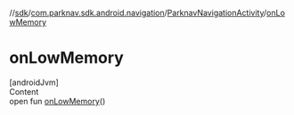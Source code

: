 //[sdk](../../../index.md)/[com.parknav.sdk.android.navigation](../index.md)/[ParknavNavigationActivity](index.md)/[onLowMemory](on-low-memory.md)



# onLowMemory  
[androidJvm]  
Content  
open fun [onLowMemory](on-low-memory.md)()  



